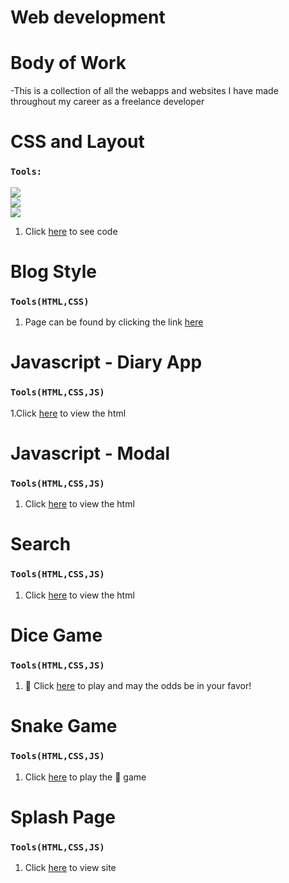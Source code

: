 

# Web development
# Body of Work
-This is a collection of all the webapps and websites I have made throughout my career as a freelance developer

# CSS and Layout
### `Tools:` 
<img src ="https://img.shields.io/badge/javascript-ES6-orange"/> <br/> <img src ="https://img.shields.io/badge/javascript-ES6-orange"/>  <br/> <img src ="https://img.shields.io/badge/javascript-ES6-orange"/>
1. Click [here](chal-8.html) to see code

# Blog Style
### `Tools(HTML,CSS)`
1. Page can be found by clicking the link [here](csschal/blog.html)

# Javascript - Diary App
### `Tools(HTML,CSS,JS)`
1.Click [here](csschal/index.html) to view the html


# Javascript - Modal
### `Tools(HTML,CSS,JS)`
1. Click [here](modal/index.html) to view the html


# Search
### `Tools(HTML,CSS,JS)`
1. Click [here](search/index.html) to view the html

#  Dice Game
### `Tools(HTML,CSS,JS)`
1. 🎲 Click [here](dicegame/index.html) to play and may the odds be in your favor!


# Snake Game
### `Tools(HTML,CSS,JS)`
1. Click [here](snakegame/index.html) to play the 🐍 game

# Splash Page
### `Tools(HTML,CSS,JS)`
1. Click [here](bbq/index.html) to view site 


